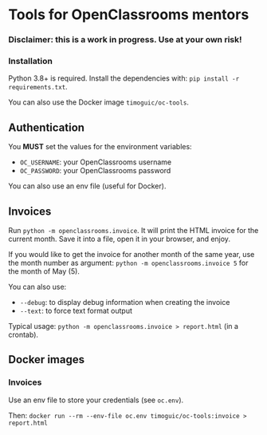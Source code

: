 # Tools for OpenClassrooms mentors

### Disclaimer: this is a work in progress. Use at your own risk!

### Installation

Python 3.8+ is required.
Install the dependencies with: `pip install -r requirements.txt`.

You can also use the Docker image `timoguic/oc-tools`.

## Authentication

You **MUST** set the values for the environment variables:
* `OC_USERNAME`: your OpenClassrooms username
* `OC_PASSWORD`: your OpenClassrooms password

You can also use an env file (useful for Docker).

## Invoices

Run `python -m openclassrooms.invoice`. It will print the HTML invoice for the current month. Save it into a file, open it in your browser, and enjoy.

If you would like to get the invoice for another month of the same year, use the month number as argument: `python -m openclassrooms.invoice 5` for the month of May (5).

You can also use:
* `--debug`: to display debug information when creating the invoice
* `--text`: to force text format output

Typical usage: `python -m openclassrooms.invoice > report.html` (in a crontab).

## Docker images

### Invoices

Use an env file to store your credentials (see `oc.env`).

Then: `docker run --rm --env-file oc.env timoguic/oc-tools:invoice > report.html`